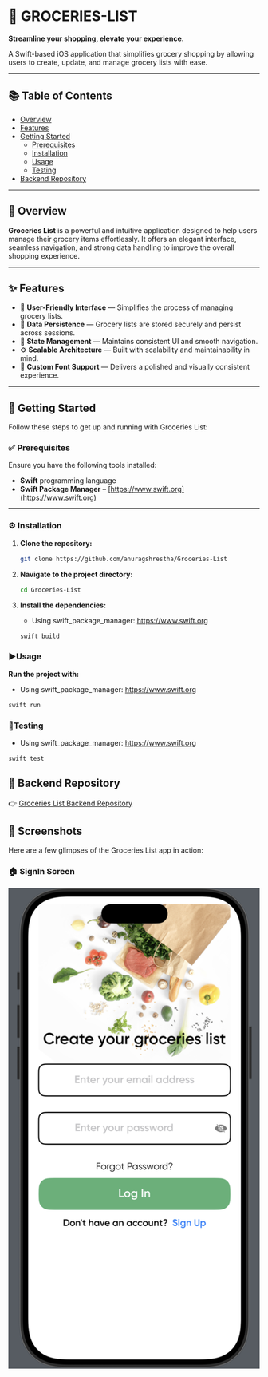  # 🛒 GROCERIES-LIST

**Streamline your shopping, elevate your experience.**

A Swift-based iOS application that simplifies grocery shopping by allowing users to create, update, and manage grocery lists with ease.

---

## 📚 Table of Contents

- [Overview](#overview)
- [Features](#features)
- [Getting Started](#getting-started)
  - [Prerequisites](#prerequisites)
  - [Installation](#installation)
  - [Usage](#usage)
  - [Testing](#testing)
- [Backend Repository](#backend-repository)

---

## 📌 Overview

**Groceries List** is a powerful and intuitive application designed to help users manage their grocery items effortlessly. It offers an elegant interface, seamless navigation, and strong data handling to improve the overall shopping experience.

---

## ✨ Features

- 🧾 **User-Friendly Interface** — Simplifies the process of managing grocery lists.
- 💾 **Data Persistence** — Grocery lists are stored securely and persist across sessions.
- 🔄 **State Management** — Maintains consistent UI and smooth navigation.
- ⚙️ **Scalable Architecture** — Built with scalability and maintainability in mind.
- 🌟 **Custom Font Support** — Delivers a polished and visually consistent experience.

---

## 🚀 Getting Started

Follow these steps to get up and running with Groceries List:

### ✅ Prerequisites

Ensure you have the following tools installed:

- **Swift** programming language
- **Swift Package Manager** – [https://www.swift.org](https://www.swift.org)

---

### ⚙️ Installation

1. **Clone the repository:**

   ```bash
   git clone https://github.com/anuragshrestha/Groceries-List

2) **Navigate to the project directory:**

   ```bash
   cd Groceries-List

3) **Install the dependencies:**
   * Using swift_package_manager: https://www.swift.org
  
   
    ```bash
    swift build

### ▶️Usage

**Run the project with:**
  * Using swift_package_manager: https://www.swift.org
   ```bash
   swift run

```
### 🧪Testing


* Using swift_package_manager: https://www.swift.org

```bash
swift test
  ```

## 🔗 Backend Repository

👉 [Groceries List Backend Repository](https://github.com/anuragshrestha/Groceries_List_backend)


## 📸 Screenshots

Here are a few glimpses of the Groceries List app in action:

### 🏠 SignIn Screen
![SignIn Screen](./Screenshots/home.png)

